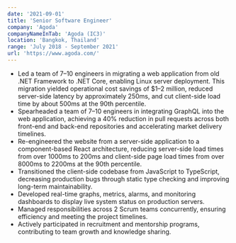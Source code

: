 ```yaml
---
date: '2021-09-01'
title: 'Senior Software Engineer'
company: 'Agoda'
companyNameInTab: 'Agoda (IC3)'
location: 'Bangkok, Thailand'
range: 'July 2018 - September 2021'
url: 'https://www.agoda.com/'
---
```


- Led a team of 7–10 engineers in migrating a web application from old .NET Framework to .NET Core, enabling Linux server deployment. This migration yielded operational cost savings of $1–2 million, reduced server-side latency by approximately 250ms, and cut client-side load time by about 500ms at the 90th percentile.
- Spearheaded a team of 7–10 engineers in integrating GraphQL into the web application, achieving a 40% reduction in pull requests across both front-end and back-end repositories and accelerating market delivery timelines.
- Re-engineered the website from a server-side application to a component-based React architecture, reducing server-side load times from over 1000ms to 200ms and client-side page load times from over 8000ms to 2200ms at the 90th percentile.
- Transitioned the client-side codebase from JavaScript to TypeScript, decreasing production bugs through static type checking and improving long-term maintainability.
- Developed real-time graphs, metrics, alarms, and monitoring dashboards to display live system status on production servers.
- Managed responsibilities across 2 Scrum teams concurrently, ensuring efficiency and meeting the project timelines.
- Actively participated in recruitment and mentorship programs, contributing to team growth and knowledge sharing.
